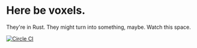 # Here be voxels.

They're in Rust. They might turn into something, maybe. Watch this space.

[![Circle CI](https://circleci.com/gh/bananu7/minicraft-rs.svg?style=svg)](https://circleci.com/gh/bananu7/minicraft-rs)
